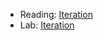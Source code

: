 * Reading: [Iteration](../readings/iteration-reading.html)
* Lab: [Iteration](../labs/iteration-lab.html)
